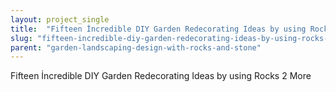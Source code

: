 ```yaml
---
layout: project_single
title:  "Fifteen İncredible DIY Garden Redecorating Ideas by using Rocks 2"
slug: "fifteen-incredible-diy-garden-redecorating-ideas-by-using-rocks-2"
parent: "garden-landscaping-design-with-rocks-and-stone"
---
```

Fifteen İncredible DIY Garden Redecorating Ideas by using Rocks 2                                                                                                                                                                                 More